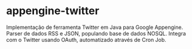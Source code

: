 # appengine-twitter
Implementação de ferramenta Twitter em Java para Google Appengine. Parser de dados RSS e JSON, populando base de dados NOSQL. Integra com o Twitter usando OAuth, automatizado através de Cron Job.
